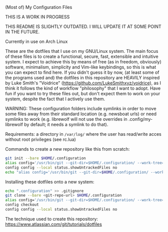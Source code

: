 (Most of) My Configuration Files

THIS IS A WORK IN PROGRESS

THIS README IS SLIGHTLY OUTDATED. I WILL UPDATE IT AT SOME POINT IN THE FUTURE.

Currently in use on Arch Linux

These are the dotfiles that I use on my GNU/Linux system. The main focus of these files is to create a functional, secure, fast, extensible and intuitive system. I expect to achieve this by means of free (as in freedom, obviously) software, minimalism, simplicity and Vim-like keybindings, so this is what you can expect to find here. If you didn't guess it by now, (at least some of the programs used and) the dotfiles in this repository are HEAVILY inspired by Luke Smith's "Voidrice" (https://github.com/LukeSmithxyz/voidrice), as I think it follows the kind of workflow "philosophy" that I want to adopt. Have fun if you want to try these files out, but don't expect them to work on your system, despite the fact that I actively use them.

WARNING: These configuration folders include symlinks in order to move some files away from their standard location (e.g. newsboat urls) or need symlinks to work (e.g. librewolf will not use the overrides in .config/my-librewolf by default; it needs a symlink to do that).

Requirements:
a directory in `/var/log/` where the user has read/write acces without root privileges (see rc.lua)

Commands to create a new repository like this from scratch:
```bash
git init --bare $HOME/.configuration
alias config='/usr/bin/git --git-dir=$HOME/.configuration/ --work-tree=$HOME'
config config --local status.showUntrackedFiles no
echo "alias config='/usr/bin/git --git-dir=$HOME/.configuration/ --work-tree=$HOME'" >> $HOME/.bashrc
```
Installing these dotfiles onto a new system:
```bash
echo ".configuration" >> .gitignore
git clone --bare <git-repo-url> $HOME/.configuration
alias config='/usr/bin/git --git-dir=$HOME/.configuration/ --work-tree=$HOME'
config checkout
config config --local status.showUntrackedFiles no
```

The technique used to create this repository:
https://www.atlassian.com/git/tutorials/dotfiles

